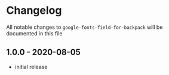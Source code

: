 # Changelog

All notable changes to `google-fonts-field-for-backpack` will be documented in this file

## 1.0.0 - 2020-08-05

- initial release
